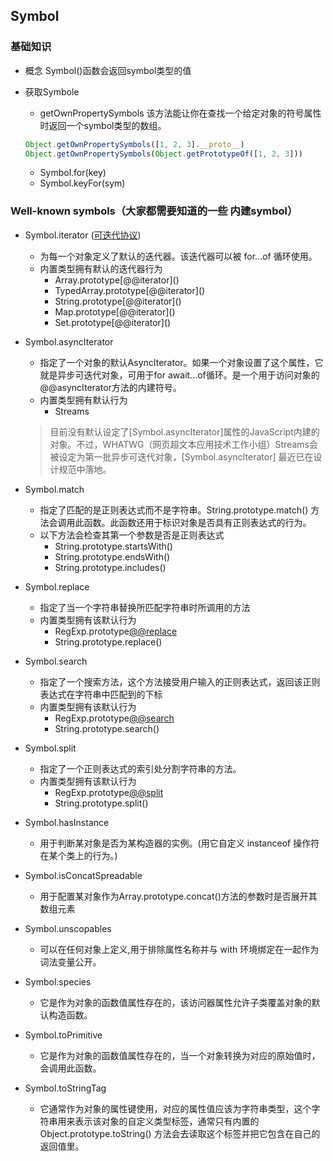 ## Symbol

### 基础知识
- 概念
Symbol()函数会返回symbol类型的值

- 获取Symbole
    - getOwnPropertySymbols
    该方法能让你在查找一个给定对象的符号属性时返回一个symbol类型的数组。
    ```javascript
    Object.getOwnPropertySymbols([1, 2, 3].__proto__)
    Object.getOwnPropertySymbols(Object.getPrototypeOf([1, 2, 3]))
    ```
    - Symbol.for(key)
    - Symbol.keyFor(sym)

### Well-known symbols（大家都需要知道的一些 内建symbol）
- Symbol.iterator ([可迭代协议](https://developer.mozilla.org/zh-CN/docs/Web/JavaScript/Reference/Iteration_protocols))
    - 为每一个对象定义了默认的迭代器。该迭代器可以被 for...of 循环使用。
    - 内置类型拥有默认的迭代器行为
        - Array.prototype\[@@iterator]()
        - TypedArray.prototype\[@@iterator]()
        - String.prototype\[@@iterator]()
        - Map.prototype\[@@iterator]()
        - Set.prototype\[@@iterator]()

- Symbol.asyncIterator
    - 指定了一个对象的默认AsyncIterator。如果一个对象设置了这个属性，它就是异步可迭代对象，可用于for await...of循环。是一个用于访问对象的@@asyncIterator方法的内建符号。
    - 内置类型拥有默认行为
        - Streams
    > 目前没有默认设定了\[Symbol.asyncIterator]属性的JavaScript内建的对象。不过，WHATWG（网页超文本应用技术工作小组）Streams会被设定为第一批异步可迭代对象，\[Symbol.asyncIterator] 最近已在设计规范中落地。

- Symbol.match
    - 指定了匹配的是正则表达式而不是字符串。String.prototype.match() 方法会调用此函数。此函数还用于标识对象是否具有正则表达式的行为。
    - 以下方法会检查其第一个参数是否是正则表达式
        - String.prototype.startsWith()
        - String.prototype.endsWith()
        - String.prototype.includes()

- Symbol.replace
    - 指定了当一个字符串替换所匹配字符串时所调用的方法
    - 内置类型拥有该默认行为
        - RegExp.prototype[@@replace]()
        - String.prototype.replace()

- Symbol.search
    - 指定了一个搜索方法，这个方法接受用户输入的正则表达式，返回该正则表达式在字符串中匹配到的下标
    - 内置类型拥有该默认行为
        - RegExp.prototype[@@search]()
        - String.prototype.search()

- Symbol.split
    - 指定了一个正则表达式的索引处分割字符串的方法。
    - 内置类型拥有该默认行为
        - RegExp.prototype[@@split]()
        - String.prototype.split()

- Symbol.hasInstance
    - 用于判断某对象是否为某构造器的实例。(用它自定义 instanceof 操作符在某个类上的行为。)

- Symbol.isConcatSpreadable
    - 用于配置某对象作为Array.prototype.concat()方法的参数时是否展开其数组元素

- Symbol.unscopables
    - 可以在任何对象上定义,用于排除属性名称并与 with 环境绑定在一起作为词法变量公开。

- Symbol.species
    - 它是作为对象的函数值属性存在的，该访问器属性允许子类覆盖对象的默认构造函数。

- Symbol.toPrimitive
    - 它是作为对象的函数值属性存在的，当一个对象转换为对应的原始值时，会调用此函数。

- Symbol.toStringTag
    - 它通常作为对象的属性键使用，对应的属性值应该为字符串类型，这个字符串用来表示该对象的自定义类型标签，通常只有内置的 Object.prototype.toString() 方法会去读取这个标签并把它包含在自己的返回值里。